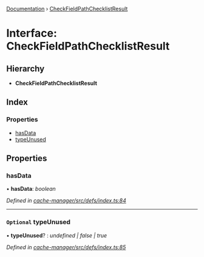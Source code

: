 [Documentation](../README.md) › [CheckFieldPathChecklistResult](checkfieldpathchecklistresult.md)

# Interface: CheckFieldPathChecklistResult

## Hierarchy

* **CheckFieldPathChecklistResult**

## Index

### Properties

* [hasData](checkfieldpathchecklistresult.md#hasdata)
* [typeUnused](checkfieldpathchecklistresult.md#optional-typeunused)

## Properties

###  hasData

• **hasData**: *boolean*

*Defined in [cache-manager/src/defs/index.ts:84](https://github.com/badbatch/graphql-box/blob/be6f26db/packages/cache-manager/src/defs/index.ts#L84)*

___

### `Optional` typeUnused

• **typeUnused**? : *undefined | false | true*

*Defined in [cache-manager/src/defs/index.ts:85](https://github.com/badbatch/graphql-box/blob/be6f26db/packages/cache-manager/src/defs/index.ts#L85)*
